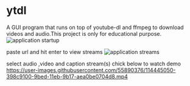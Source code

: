 # ytdl
A GUI program that runs on top of youtube-dl and ffmpeg to download videos and audio.This project is only for educational purpose.
![application startup](https://user-images.githubusercontent.com/55890376/115110067-0fddbc00-9f97-11eb-866c-b6fcfed0eb04.JPG)

paste url and hit enter to view streams
![application streams](https://user-images.githubusercontent.com/55890376/115110094-31d73e80-9f97-11eb-8761-6f404afbf9ba.JPG)

select audio ,video and caption stream(s)
chick below to watch demo
https://user-images.githubusercontent.com/55890376/114445050-398c9100-9bed-11eb-9b17-aea0be0704d8.mp4

